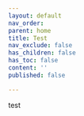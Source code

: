 ```yaml
---
layout: default
nav_order: 
parent: home
title: Test
nav_exclude: false
has_children: false
has_toc: false
content: ''
published: false

---
```

test